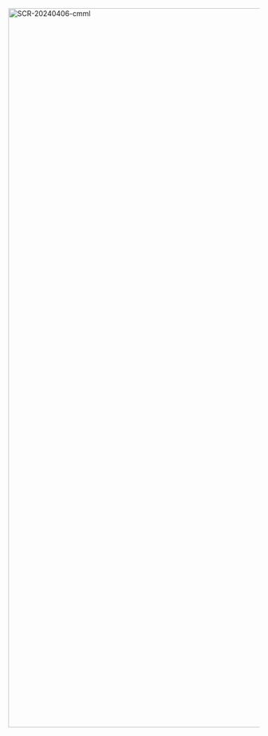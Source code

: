 <img width="1440" alt="SCR-20240406-cmml" src="https://github.com/ALL-ALL-ALL/SuperMan/assets/157831738/2130df6b-dc38-4cdb-8bb2-90f7c7b62a8c">
